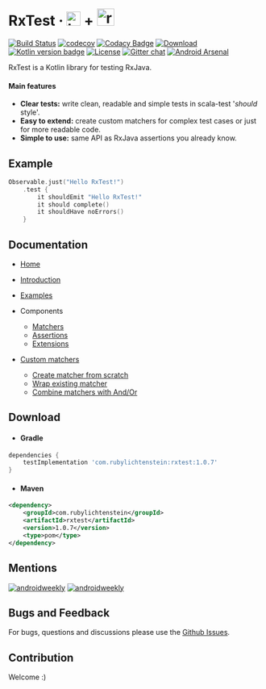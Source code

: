 # RxTest &middot; <img src="https://github.com/RubyLichtenstein/RxTest/blob/master/art/kotlin_logo.png" alt="kotlin-logo" height="28" width="28"> + <img src="https://github.com/RubyLichtenstein/RxTest/blob/master/art/rx_logo.png" alt="rx-logo" height="34" width="34">
[![Build Status](https://travis-ci.org/RubyLichtenstein/RxTest.svg?branch=master)](https://travis-ci.org/RubyLichtenstein/RxTest) [![codecov](https://codecov.io/gh/RubyLichtenstein/RxTest/branch/master/graph/badge.svg)](https://codecov.io/gh/RubyLichtenstein/RxTest) [![Codacy Badge](https://api.codacy.com/project/badge/Grade/76c9a506c121408fabc7cf282d22109e)](https://www.codacy.com/app/reuven.lichtenstein/RxTest?utm_source=github.com&amp;utm_medium=referral&amp;utm_content=RubyLichtenstein/RxTest&amp;utm_campaign=Badge_Grade) [![Download](https://api.bintray.com/packages/rubylichtenstein/RxTest/com.rubylichtenstein.rxtest/images/download.svg)](https://bintray.com/rubylichtenstein/RxTest/com.rubylichtenstein.rxtest/_latestVersion) [![Kotlin version badge](https://img.shields.io/badge/kotlin-1.2.21-blue.svg)](http://kotlinlang.org/) [![License](https://img.shields.io/badge/License-Apache%202.0-blue.svg)](http://www.apache.org/licenses/LICENSE-2.0) [![Gitter chat](https://badges.gitter.im/gitterHQ/gitter.png)](https://gitter.im/RxTest/) [![Android Arsenal](https://img.shields.io/badge/Android%20Arsenal-RxTest-brightgreen.svg?style=flat)](https://android-arsenal.com/details/1/6647)



RxTest is a Kotlin library for testing RxJava.

#### Main features 
* **Clear tests:** write clean, readable and simple tests in scala-test '*should* style'.
* **Easy to extend:** create custom matchers for complex test cases or just for more readable code.
* **Simple to use:** same API as RxJava assertions you already know. 

## Example
```kotlin
Observable.just("Hello RxTest!")
    .test {
        it shouldEmit "Hello RxTest!"
        it should complete()
        it shouldHave noErrors()
    }
```
## Documentation

* [Home](https://github.com/RubyLichtenstein/RxTest/wiki)
* [Introduction](https://github.com/RubyLichtenstein/RxTest/wiki/Introduction)
* [Examples](https://github.com/RubyLichtenstein/RxTest/wiki/Examples)
* Components
  * [Matchers](https://github.com/RubyLichtenstein/RxTest/wiki/Matchers)
  * [Assertions](https://github.com/RubyLichtenstein/RxTest/wiki/Assertions)
  * [Extensions](https://github.com/RubyLichtenstein/RxTest/wiki/Extensions)

* [Custom matchers](https://github.com/RubyLichtenstein/RxTest/wiki/Custom-matchers)
  * [Create matcher from scratch](https://github.com/RubyLichtenstein/RxTest/wiki/Custom-matchers#1-create-matchers-from-scratch)
  * [Wrap existing matcher](https://github.com/RubyLichtenstein/RxTest/wiki/Custom-matchers#2-wrap-existing-matcher)
  * [Combine matchers with And/Or](https://github.com/RubyLichtenstein/RxTest/wiki/Custom-matchers#3-combine-matchers-with-andor)
  
## Download
- #### Gradle
```groovy
dependencies {       
    testImplementation 'com.rubylichtenstein:rxtest:1.0.7'
}
```

- #### Maven
```xml
<dependency>
    <groupId>com.rubylichtenstein</groupId>
    <artifactId>rxtest</artifactId>
    <version>1.0.7</version>
    <type>pom</type>
</dependency>
```
## Mentions

[![androidweekly](https://img.shields.io/badge/androidweekly.net-298-orange.svg?style=flat-square)](https://androidweekly.net/issues/issue-298) 
[![androidweekly](https://img.shields.io/badge/androidweekly.cn-161-orange.svg?style=flat-square)](https://androidweekly.cn/android-dev-weekly-issue-161/)

## Bugs and Feedback

For bugs, questions and discussions please use the [Github Issues](https://github.com/RubyLichtenstein/RxTest/issues).

## Contribution 

Welcome :)



